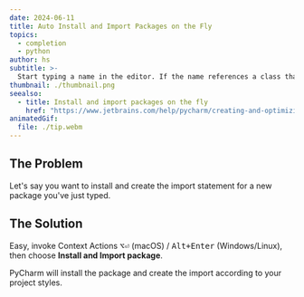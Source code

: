 ```yaml
---
date: 2024-06-11
title: Auto Install and Import Packages on the Fly
topics:
  - completion
  - python
author: hs
subtitle: >-
  Start typing a name in the editor. If the name references a class that has not been imported you can import it and add the import in one step.
thumbnail: ./thumbnail.png
seealso:
  - title: Install and import packages on the fly
    href: "https://www.jetbrains.com/help/pycharm/creating-and-optimizing-imports.html#lkxe58_111"
animatedGif:
  file: ./tip.webm
---
```


## The Problem

Let's say you want to install and create the import statement for a new package you've just typed.

## The Solution

Easy, invoke Context Actions <kbd>⌥⏎</kbd> (macOS) / <kbd>Alt+Enter</kbd> (Windows/Linux), then choose **Install and Import package**.

PyCharm will install the package and create the import according to your project styles.
